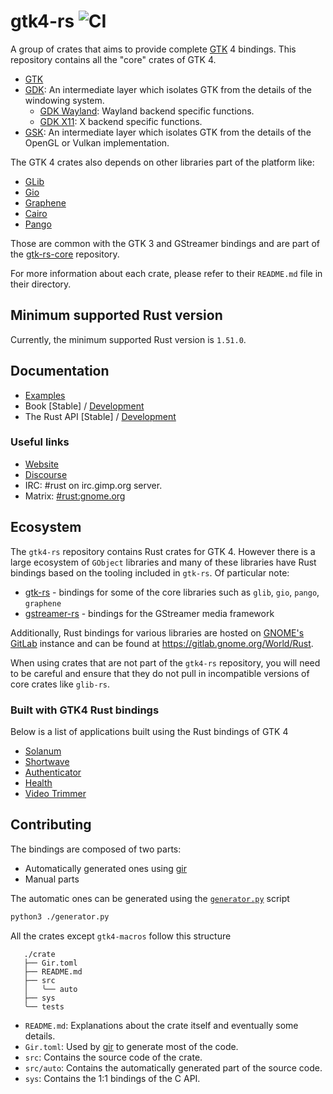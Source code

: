 # gtk4-rs ![CI](https://github.com/gtk-rs/gtk4-rs/workflows/CI/badge.svg)

A group of crates that aims to provide complete [GTK](https://gtk.org/) 4 bindings. This repository contains all the "core" crates of GTK 4.

- [GTK](./gtk4)
- [GDK](./gdk4): An intermediate layer which isolates GTK from the details of the windowing system.
  - [GDK Wayland](./gdk4-wayland): Wayland backend specific functions.
  - [GDK X11](./gdk4-x11): X backend specific functions.
- [GSK](./gsk4): An intermediate layer which isolates GTK from the details of the OpenGL or Vulkan implementation.

The GTK 4 crates also depends on other libraries part of the platform like:

- [GLib](https://github.com/gtk-rs/gtk-rs-core/tree/master/glib)
- [Gio](https://github.com/gtk-rs/gtk-rs-core/tree/master/gio)
- [Graphene](https://github.com/gtk-rs/gtk-rs-core/tree/master/graphene)
- [Cairo](https://github.com/gtk-rs/gtk-rs-core/tree/master/cairo)
- [Pango](https://github.com/gtk-rs/gtk-rs-core/tree/master/pango)

Those are common with the GTK 3 and GStreamer bindings and are part of the [gtk-rs-core](https://github.com/gtk-rs/gtk-rs-core) repository.

For more information about each crate, please refer to their `README.md` file in their directory.

## Minimum supported Rust version

Currently, the minimum supported Rust version is `1.51.0`.

## Documentation

- [Examples](https://github.com/gtk-rs/gtk4-rs/tree/master/examples)
- Book [Stable] / [Development](https://gtk-rs.org/gtk4-rs/git/book/)
- The Rust API [Stable] / [Development](https://gtk-rs.org/gtk4-rs/git/docs/)

### Useful links

- [Website](https://gtk-rs.org)
- [Discourse](https://discourse.gnome.org/)
- IRC: #rust on irc.gimp.org server.
- Matrix: [#rust:gnome.org](https://matrix.to/#/#rust:gnome.org)

## Ecosystem

The `gtk4-rs` repository contains Rust crates for GTK 4. However there is a large ecosystem of `GObject` libraries and many of these
libraries have Rust bindings based on the tooling included in `gtk-rs`.
Of particular note:

* [gtk-rs](https://github.com/gtk-rs/gtk-rs-core) - bindings for some of the core libraries such as `glib`, `gio`, `pango`, `graphene`
* [gstreamer-rs](https://gitlab.freedesktop.org/gstreamer/gstreamer-rs) - bindings for the GStreamer media framework

Additionally, Rust bindings for various libraries are hosted on
[GNOME's GitLab](https://gitlab.gnome.org) instance and can be found at
<https://gitlab.gnome.org/World/Rust>.

When using crates that are not part of the `gtk4-rs` repository, you will
need to be careful and ensure that they do not pull in incompatible versions of core
crates like `glib-rs`.

### Built with GTK4 Rust bindings

Below is a list of applications built using the Rust bindings of GTK 4

- [Solanum](https://gitlab.gnome.org/World/Solanum)
- [Shortwave](https://gitlab.gnome.org/World/Shortwave)
- [Authenticator](https://gitlab.gnome.org/World/Authenticator)
- [Health](https://gitlab.gnome.org/Cogitri/Health)
- [Video Trimmer](https://gitlab.gnome.org/YaLTeR/video-trimmer)

## Contributing

The bindings are composed of two parts:

- Automatically generated ones using [gir]
- Manual parts

The automatic ones can be generated using the [`generator.py`](https://github.com/gtk-rs/gir/blob/master/generator.py) script

```bash
python3 ./generator.py
```

All the crates except `gtk4-macros` follow this structure

```text
   ./crate 
   ├── Gir.toml
   ├── README.md
   ├── src
   │   ╰── auto
   ├── sys
   ╰── tests
```

- `README.md`: Explanations about the crate itself and eventually some details.
- `Gir.toml`: Used by [gir] to generate most of the code.
- `src`: Contains the source code of the crate.
- `src/auto`: Contains the automatically generated part of the source code.
- `sys`: Contains the 1:1 bindings of the C API.

[gir]: https://github.com/gtk-rs/gir
